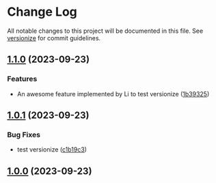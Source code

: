 # Change Log

All notable changes to this project will be documented in this file. See [versionize](https://github.com/versionize/versionize) for commit guidelines.

<a name="1.1.0"></a>
## [1.1.0](https://www.github.com/sebastianjburman/No-Kill-Louisville-Message-Forwarder-System/releases/tag/v1.1.0) (2023-09-23)

### Features

* An awesome feature implemented by Li to test versionize ([1b39325](https://www.github.com/sebastianjburman/No-Kill-Louisville-Message-Forwarder-System/commit/1b393258727cc5420b515bc12cbcda8df3c295a8))

<a name="1.0.1"></a>
## [1.0.1](https://www.github.com/sebastianjburman/No-Kill-Louisville-Message-Forwarder-System/releases/tag/v1.0.1) (2023-09-23)

### Bug Fixes

* test versionize ([c1b19c3](https://www.github.com/sebastianjburman/No-Kill-Louisville-Message-Forwarder-System/commit/c1b19c3b1a8cef438b47814548ffb8d10d1a93c7))

<a name="1.0.0"></a>
## [1.0.0](https://www.github.com/sebastianjburman/No-Kill-Louisville-Message-Forwarder-System/releases/tag/v1.0.0) (2023-09-23)


